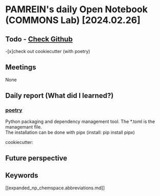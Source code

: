 
# PAMREIN's daily Open Notebook (COMMONS Lab) [2024.02.26]

## Todo - [Check Github](https://github.com/orgs/commons-research/projects/2/views/1)
-[x]check out cookiecutter (with poetry)


## Meetings
None


## Daily report (What did I learned?)

### [poetry](https://python-poetry.org/)
Python packaging and dependency management tool. The *.toml is the managemant file.  
The installation can be done with pipx (install: pip install pipx)

cookiecutter: 




## Future perspective



## Keywords
[[expanded_np_chemspace.abbreviations.md]]